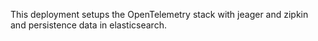 This deployment setups the OpenTelemetry stack with jeager and zipkin and persistence data in elasticsearch.
